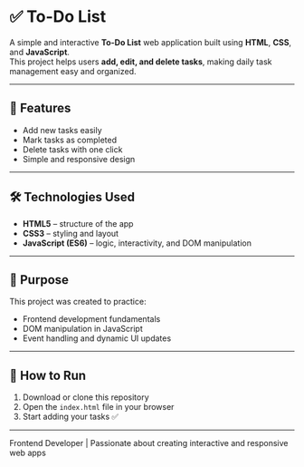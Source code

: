 # ✅ To-Do List

A simple and interactive **To-Do List** web application built using **HTML**, **CSS**, and **JavaScript**.  
This project helps users **add, edit, and delete tasks**, making daily task management easy and organized.  

---

## 🚀 Features
- Add new tasks easily  
- Mark tasks as completed  
- Delete tasks with one click  
- Simple and responsive design   

---

## 🛠️ Technologies Used
- **HTML5** – structure of the app  
- **CSS3** – styling and layout  
- **JavaScript (ES6)** – logic, interactivity, and DOM manipulation  

---

## 🎯 Purpose
This project was created to practice:
- Frontend development fundamentals  
- DOM manipulation in JavaScript  
- Event handling and dynamic UI updates  

---

## 📂 How to Run
1. Download or clone this repository  
2. Open the `index.html` file in your browser  
3. Start adding your tasks ✅  

---
 
Frontend Developer | Passionate about creating interactive and responsive web apps  
